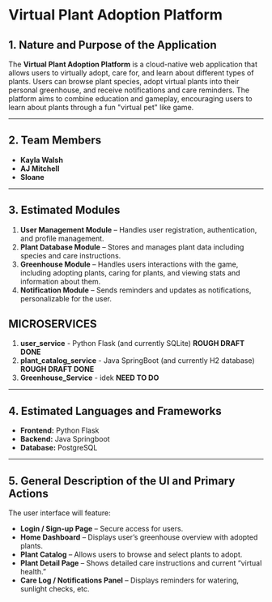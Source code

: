 # Virtual Plant Adoption Platform

## 1. Nature and Purpose of the Application
The **Virtual Plant Adoption Platform** is a cloud-native web application that allows users to virtually adopt, care for, and learn about different types of plants. Users can browse plant species, adopt virtual plants into their personal greenhouse, and receive notifications and care reminders. The platform aims to combine education and gameplay, encouraging users to learn about plants through a fun "virtual pet" like game.

---

## 2. Team Members
- **Kayla Walsh** 
- **AJ Mitchell**
- **Sloane**

---

## 3. Estimated Modules
1. **User Management Module** – Handles user registration, authentication, and profile management.  
2. **Plant Database Module** – Stores and manages plant data including species and care instructions.  
3. **Greenhouse Module** – Handles users interactions with the game, including adopting plants, caring for plants, and viewing stats and information about them.
4. **Notification Module** – Sends reminders and updates as notifications, personalizable for the user.

## MICROSERVICES
1. **user_service** - Python Flask (and currently SQLite) **ROUGH DRAFT DONE**
2. **plant_catalog_service** - Java SpringBoot (and currently H2 database) **ROUGH DRAFT DONE**
3. **Greenhouse_Service** - idek **NEED TO DO**

---

## 4. Estimated Languages and Frameworks
- **Frontend:** Python Flask
- **Backend:** Java Springboot
- **Database:** PostgreSQL  

---

## 5. General Description of the UI and Primary Actions
The user interface will feature:
- **Login / Sign-up Page** – Secure access for users.  
- **Home Dashboard** – Displays user’s greenhouse overview with adopted plants.  
- **Plant Catalog** – Allows users to browse and select plants to adopt.  
- **Plant Detail Page** – Shows detailed care instructions and current “virtual health.”  
- **Care Log / Notifications Panel** – Displays reminders for watering, sunlight checks, etc.    

